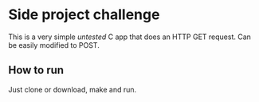 # Side project challenge

This is a very simple *untested* C app that does an HTTP GET request. Can be easily modified to POST.  

## How to run

Just clone or download, make and run. 
